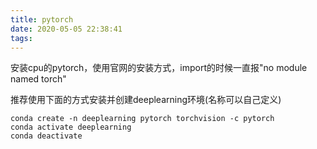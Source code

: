 ```yaml
---
title: pytorch
date: 2020-05-05 22:38:41
tags:
---
```

安装cpu的pytorch，使用官网的安装方式，import的时候一直报"no module named torch"

推荐使用下面的方式安装并创建deeplearning环境(名称可以自己定义)
```
conda create -n deeplearning pytorch torchvision -c pytorch
conda activate deeplearning
conda deactivate
```
